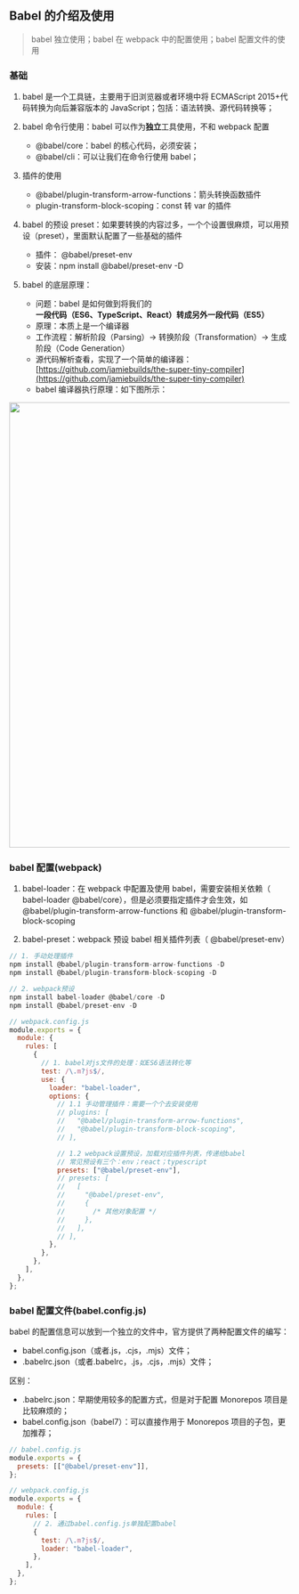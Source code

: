 ## Babel 的介绍及使用

> babel 独立使用；babel 在 webpack 中的配置使用；babel 配置文件的使用

### 基础

1. babel 是一个工具链，主要用于旧浏览器或者环境中将 ECMAScript 2015+代码转换为向后兼容版本的 JavaScript；包括：语法转换、源代码转换等；

2. babel 命令行使用：babel 可以作为**独立**工具使用，不和 webpack 配置

   - @babel/core：babel 的核心代码，必须安装；
   - @babel/cli：可以让我们在命令行使用 babel；

3. 插件的使用

   - @babel/plugin-transform-arrow-functions：箭头转换函数插件
   - plugin-transform-block-scoping：const 转 var 的插件

4. babel 的预设 preset：如果要转换的内容过多，一个个设置很麻烦，可以用预设（preset），里面默认配置了一些基础的插件

   - 插件： @babel/preset-env
   - 安装：npm install @babel/preset-env -D

5. babel 的底层原理：
   - 问题：babel 是如何做到将我们的**一段代码（ES6、TypeScript、React）**转成**另外一段代码（ES5）**
   - 原理：本质上是一个编译器
   - 工作流程：解析阶段（Parsing）-> 转换阶段（Transformation）-> 生成阶段（Code Generation）
   - 源代码解析查看，实现了一个简单的编译器：[https://github.com/jamiebuilds/the-super-tiny-compiler](https://github.com/jamiebuilds/the-super-tiny-compiler)
   - babel 编译器执行原理：如下图所示：

<img src="https://github.com/zptime/resources/blob/master/study/ic_ts_7_1.png" width=800 />

### babel 配置(webpack)

1. babel-loader：在 webpack 中配置及使用 babel，需要安装相关依赖（ babel-loader @babel/core），但是必须要指定插件才会生效，如 @babel/plugin-transform-arrow-functions 和 @babel/plugin-transform-block-scoping

2. babel-preset：webpack 预设 babel 相关插件列表（ @babel/preset-env）

```js
// 1. 手动处理插件
npm install @babel/plugin-transform-arrow-functions -D
npm install @babel/plugin-transform-block-scoping -D

// 2. webpack预设
npm install babel-loader @babel/core -D
npm install @babel/preset-env -D

// webpack.config.js
module.exports = {
  module: {
    rules: [
      {
        // 1. babel对js文件的处理：如ES6语法转化等
        test: /\.m?js$/,
        use: {
          loader: "babel-loader",
          options: {
            // 1.1 手动管理插件：需要一个个去安装使用
            // plugins: [
            //   "@babel/plugin-transform-arrow-functions",
            //   "@babel/plugin-transform-block-scoping",
            // ],

            // 1.2 webpack设置预设，加载对应插件列表，传递给babel
            // 常见预设有三个：env；react；typescript
            presets: ["@babel/preset-env"],
            // presets: [
            //   [
            //     "@babel/preset-env",
            //     {
            //       /* 其他对象配置 */
            //     },
            //   ],
            // ],
          },
        },
      },
    ],
  },
};
```

### babel 配置文件(babel.config.js)

babel 的配置信息可以放到一个独立的文件中，官方提供了两种配置文件的编写：

- babel.config.json（或者.js，.cjs，.mjs）文件；
- .babelrc.json（或者.babelrc，.js，.cjs，.mjs）文件；

区别：

- .babelrc.json：早期使用较多的配置方式，但是对于配置 Monorepos 项目是比较麻烦的；
- babel.config.json（babel7）：可以直接作用于 Monorepos 项目的子包，更加推荐；

```js
// babel.config.js
module.exports = {
  presets: [["@babel/preset-env"]],
};

// webpack.config.js
module.exports = {
  module: {
    rules: [
      // 2. 通过babel.config.js单独配置babel
      {
        test: /\.m?js$/,
        loader: "babel-loader",
      },
    ],
  },
};
```

